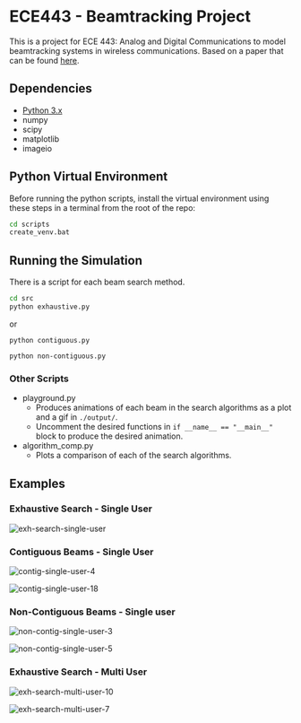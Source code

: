 # ECE443 - Beamtracking Project

This is a project for ECE 443: Analog and Digital Communications to model beamtracking systems in wireless communications.
Based on a paper that can be found [here](https://arxiv.org/abs/2001.06595).

## Dependencies

- [Python 3.x](https://www.python.org/downloads/)
- numpy
- scipy
- matplotlib
- imageio

## Python Virtual Environment

Before running the python scripts, install the virtual environment using these steps in a terminal from the root of the repo:

```cmd
cd scripts
create_venv.bat
```

## Running the Simulation

There is a script for each beam search method.

```cmd
cd src
python exhaustive.py
```

or

```
python contiguous.py
```

```
python non-contiguous.py
```

### Other Scripts

- playground.py
    - Produces animations of each beam in the search algorithms as a plot and a gif in `./output/`.
    - Uncomment the desired functions in `if __name__ == "__main__"` block to produce the desired animation.
- algorithm_comp.py
    - Plots a comparison of each of the search algorithms.

## Examples

### Exhaustive Search - Single User

![exh-search-single-user](saved_examples/exh_search_demo.gif)

### Contiguous Beams - Single User

![contig-single-user-4](saved_examples/upper_cont_demo.gif)

![contig-single-user-18](saved_examples/upper_contiguous_search1_18beams.gif)

### Non-Contiguous Beams - Single user

![non-contig-single-user-3](saved_examples/non_contiguous_searchb3.gif)

![non-contig-single-user-5](saved_examples/non_contiguous_searchb5.gif)

### Exhaustive Search - Multi User

![exh-search-multi-user-10](saved_examples/exhaustive_search10.gif)

![exh-search-multi-user-7](saved_examples/exhaustive_search7.gif)
